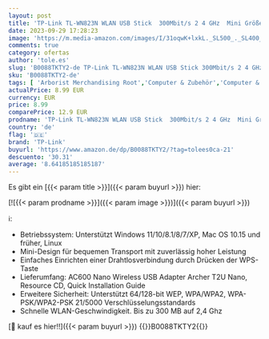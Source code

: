 ```yaml
---
layout: post
title: 'TP-Link TL-WN823N WLAN USB Stick  300Mbit/s 2 4 GHz  Mini Größe Adapter  WPS Taste für einfache Installation  kompatibel zu Windows 11/10/8.1/8/7/XP  Mac OS 10.15 und früher  Linux  schwarz'
date: 2023-09-29 17:28:23
image: 'https://m.media-amazon.com/images/I/31oqwK+lxkL._SL500_._SL400_.jpg'
comments: true
category: ofertas
author: 'tole.es'
slug: 'B0088TKTY2-de TP-Link TL-WN823N WLAN USB Stick 300Mbit/s 2 4 GHz Mini...'
sku: 'B0088TKTY2-de'
tags: [ 'Arborist Merchandising Root','Computer & Zubehör','Computer & Zubehör: Produkte mit Umwelt-Label','Computer Netzwerkadapter','Netzwerkgeräte','Self Service','Special Features Stores','TP-Link','WLAN USB-Adapter','a4cbee59-f823-40fe-831a-7de64f655f6f_0','a4cbee59-f823-40fe-831a-7de64f655f6f_1301','a4cbee59-f823-40fe-831a-7de64f655f6f_2701','tp-link','🇩🇪', ]
actualPrice: 8.99 EUR
currency: EUR
price: 8.99
comparePrice: 12.9 EUR
prodname: 'TP-Link TL-WN823N WLAN USB Stick  300Mbit/s 2 4 GHz  Mini Größe Adapter  WPS Taste für einfache Installation  kompatibel zu Windows 11/10/8.1/8/7/XP  Mac OS 10.15 und früher  Linux  schwarz'
country: 'de'
flag: '🇩🇪'
brand: 'TP-Link'
buyurl: 'https://www.amazon.de/dp/B0088TKTY2/?tag=tolees0ca-21'
descuento: '30.31'
average: '8.64185185185187'
---
```


Es gibt ein [{{< param title >}}]({{< param buyurl >}}) hier:

[![{{< param prodname >}}]({{< param image >}})]({{< param buyurl >}})

ℹ️:

- Betriebssystem: Unterstützt Windows 11/10/8.1/8/7/XP, Mac OS 10.15 und früher, Linux
- Mini-Design für bequemen Transport mit zuverlässig hoher Leistung
- Einfaches Einrichten einer Drahtlosverbindung durch Drücken der WPS-Taste
- Lieferumfang: AC600 Nano Wireless USB Adapter Archer T2U Nano, Resource CD, Quick Installation Guide
- Erweitere Sicherheit: Unterstützt 64/128-bit WEP, WPA/WPA2, WPA-PSK/WPA2-PSK 21/5000 Verschlüsselungsstandards
- Schnelle WLAN-Geschwindigkeit. Bis zu 300 MB auf 2,4 Ghz

[🛒 kauf es hier!!]({{< param buyurl >}})
{{<world>}}B0088TKTY2{{</world>}}
